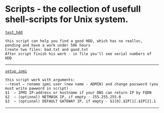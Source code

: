 # Scripts - the collection of usefull shell-scripts for Unix system.

[`test_hdd`](https://github.com/kirillmsc/Scripts/blob/master/test_hdd.sh)
```
this script can help you find a good HDD, which has no realloc, pending and have a work under 50k hours
Create two files: bad.txt and good.txt
After script finish his work - in file you'll see serial numbers of HDD
```
----------
[`setup_ipmi`](https://github.com/kirillmsc/Scripts/blob/master/bash/setup_ipmi.sh)
```
this script work with arguments:
--reset	— rename ipmi user (new name - ADMIN) and change password (you must write pawword in script)
$1	— IPMI IP-address or hostname if your DNS can return IP by FQDN
$2	— (optional) NETMASK IP, if empty - 255.255.255.0
$3	— (optional) DEFAULT GATEWAY IP, if empty - $1[0].$IP[1].$IP[2].1
```
----------